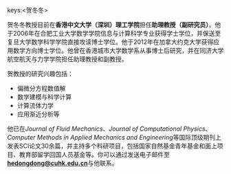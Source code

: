 keys:<贺冬冬>


贺冬冬教授目前在**香港中文大学（深圳）理工学院**担任**助理教授（副研究员）**。他于2006年在合肥工业大学数学学院信息与计算科学专业获得学士学位，并保送至复旦大学数学科学学院直接攻读博士学位。他于2012年在加拿大约克大学获得应用数学方向博士学位。他曾在香港城市大学数学系从事博士后研究，并在同济大学航空航天与力学学院担任助理教授和副教授。

贺教授的研究兴趣包括：

- 偏微分方程数值解
- 数学建模与科学计算
- 计算流体力学
- 应用渐近分析等

他已在*Journal of Fluid Mechanics*、*Journal of Computational Physics*、*Computer Methods in Applied Mechanics and Engineering*等国际顶级期刊上发表SCI论文30余篇，并主持多个科研项目，包括国家自然基金青年基金和面上项目、教育部留学回国人员基金等。你可以通过发送电子邮件至**hedongdong@cuhk.edu.cn**与他联系。